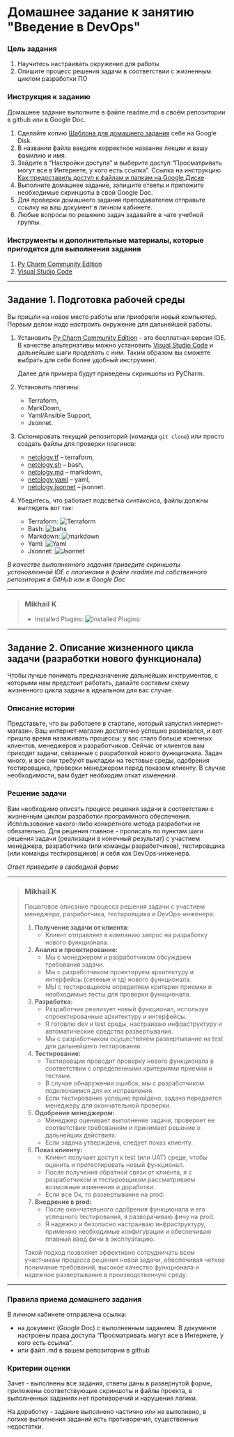 # Домашнее задание к занятию "Введение в DevOps"

### Цель задания

1. Научитесь настраивать окружение для работы
2. Опишите процесс решения задачи в соответствии с жизненным циклом разработки ПО


### Инструкция к заданию

Домашнее задание выполните в файле readme.md в своём репозитории в github или в Google Doc.

1. Сделайте копию [Шаблона для домашнего задания](https://docs.google.com/document/d/1youKpKm_JrC0UzDyUslIZW2E2bIv5OVlm_TQDvH5Pvs/edit) себе на Google Disk.
2. В названии файла введите корректное название лекции и вашу фамилию и имя.
3. Зайдите в “Настройки доступа” и выберите доступ “Просматривать могут все в Интернете, у кого есть ссылка”.
 Ссылка на инструкцию [Как предоставить доступ к файлам и папкам на Google Диске](https://support.google.com/docs/answer/2494822?hl=ru&co=GENIE.Platform%3DDesktop)
4. Выполните домашнее задание, запишите ответы и приложите необходимые скриншоты в свой Google Doc.
5. Для проверки домашнего задания преподавателем отправьте ссылку на ваш документ в личном кабинете.
6. Любые вопросы по решению задач задавайте в чате учебной группы.


### Инструменты и дополнительные материалы, которые пригодятся для выполнения задания

1.  [Py Charm Community Edition](https://www.jetbrains.com/ru-ru/pycharm/download/)
2.  [Visual Studio Code](https://code.visualstudio.com/Download)   
 
 
----     
     
     

## Задание 1. Подготовка рабочей среды

Вы пришли на новое место работы или приобрели новый компьютер.
Первым делом надо настроить окружение для дальнейшей работы. 

1. Установить [Py Charm Community Edition](https://www.jetbrains.com/ru-ru/pycharm/download/) - это бесплатная версия IDE.   
В качестве альтернативы можно установить [Visual Studio Code](https://code.visualstudio.com/Download) и дальнейшие шаги проделать с ним. Таким образом вы сможете выбрать для себя более удобный инструмент.

   Далее для примера будут приведены скриншоты из PyCharm.

2. Установить плагины:
    - Terraform,
    - MarkDown,
    - Yaml/Ansible Support,
    - Jsonnet.
3. Склонировать текущий репозиторий (команда `git clone`) или просто создать файлы для проверки плагинов:
    - [netology.tf](netology.tf) – terraform,
    - [netology.sh](netology.sh) – bash,
    - [netology.md](netology.md) – markdown, 
    - [netology.yaml](netology.yaml) – yaml,
    - [netology.jsonnet](netology.jsonnet) – jsonnet.
4. Убедитесь, что работает подсветка синтаксиса, файлы должны выглядеть вот так:
    - Terraform: ![Terraform](img/terraform.png)
    - Bash: ![bahs](img/bash.png)
    - Markdown: ![markdown](img/markdown.png)
    - Yaml: ![Yaml](img/yaml.png)
    - Jsonnet: ![Jsonnet](img/jsonnet.png)

*В качестве выполненного задания приведите скриншоты установленной IDE с плагинами в файле readme.md собственного репозитория в GitHub или в Google Doc*

***
> ### Mikhail K
> - Installed Plugins: ![Installed Plugins:](img/my_img1.png)
***


## Задание 2. Описание жизненного цикла задачи (разработки нового функционала)

Чтобы лучше понимать предназначение дальнейших инструментов, с которыми нам предстоит работать, давайте 
составим схему жизненного цикла задачи в идеальном для вас случае.

### Описание истории

Представьте, что вы работаете в стартапе, который запустил интернет-магазин. Ваш интернет-магазин достаточно успешно развивался, и вот пришло время налаживать процессы: у вас стало больше конечных клиентов, менеджеров и разработчиков. Сейчас от клиентов вам приходят задачи, связанные с разработкой нового функционала. Задач много, и все они требуют выкладки на тестовые среды, одобрения тестировщика, проверки менеджером перед показом клиенту. В случае необходимости, вам будет необходим откат изменений. 

### Решение задачи

Вам необходимо описать процесс решения задачи в соответствии с жизненным циклом разработки программного обеспечения. Использование какого-либо конкретного метода разработки не обязательно. Для решения главное - прописать по пунктам шаги решения задачи (реализации в конечный результат) с участием менеджера, разработчика (или команды разработчиков), тестировщика (или команды тестировщиков) и себя как DevOps-инженера. 

*Ответ приведите в свободной форме*

***
> ### Mikhail K
> Пошаговое описание процесса решения задачи с участием менеджера, разработчика, тестировщика и DevOps-инженера: <b>
> 1. Получение задачи от клиента: </b>
>     - Клиент отправляет в компанию запрос на разработку нового функционала. <b>
> 2. Анализ и проектирование: </b>
>     - Мы с менеджером и разработчиком обсуждаем требования задачи.
>     - Мы с разработчиком проектируем архитектуру и интерфейсы (сетевые и тд) нового функционала.
>     - МЫ с тестировщиком определяем критерии приемки и необходимые тесты для проверки функционала. <b>
> 3. Разработка: </b>
>     - Разработчик реализует новый функционал, используя спроектированные архитектуру и интерфейсы.
>     - Я готовлю dev и test среды, настраиваю инфраструктуру и автоматические средства развертывания.
>     - Мы с разработчиком осуществляем развертывание на test для дальнейшего тестирования. <b>
> 4. Тестирование: </b>
>     - Тестировщик проводит проверку нового функционала в соответствии с определенными критериями приемки и тестами.
>     - В случае обнаружения ошибок, мы с разработчиком подключаемся для их исправления.
>     - Если тестирование успешно пройдено, задача передается менеджеру для окончательной проверки. <b>
> 5. Одобрение менеджером: </b>
>     - Менеджер оценивает выполнение задачи, проверяет ее соответствие требованиям и принимает решение о дальнейших действиях.
>     - Если задача утверждена, следует показ клиенту. <b>
> 6. Показ клиенту: </b>
>     - Клиент получает доступ к test (или UAT) среде, чтобы оценить и протестировать новый функционал.
>     - После получения обратной связи от клиента, я с разработчиком и тестировщиком рассматриваем возможные изменения и доработки.
>     - Если все Ок, то развертывание на prod: <b>
> 7. Внедрение в prod: </b>
>     - После окончательного одобрения функционала и его успешного тестирования, я разворачиваю фичу на prod.
>     - Я надежно и безопасно настраиваю инфраструктуру, применяю необходимые конфигурации и обеспечиваю плавный ввод фичи в эксплуатацию.
> 
> Такой подход позволяет эффективно сотрудничать всем участникам процесса решения новой задачи, обеспечивая четкое 
> понимание требований, высокое качество функционала и надежное развертывание в производственную среду.
***


### Правила приема домашнего задания

В личном кабинете отправлена ссылка:
- на документ (Google Doc) с выполненным заданием. В документе настроены права доступа “Просматривать могут все в Интернете, у кого есть ссылка”.
- или файл .md в вашем репозитории в github 


### Критерии оценки

Зачет - выполнены все задания, ответы даны в развернутой форме, приложены соответствующие скриншоты и файлы проекта, в выполненных заданиях нет противоречий и нарушения логики.

На доработку - задание выполнено частично или не выполнено, в логике выполнения заданий есть противоречия, существенные недостатки. 
 
